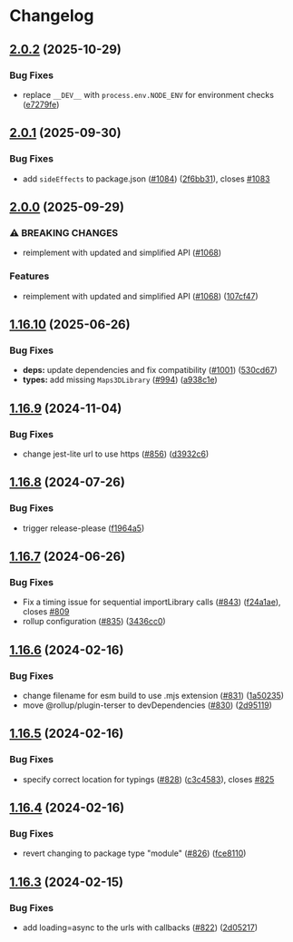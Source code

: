 # Changelog

## [2.0.2](https://github.com/googlemaps/js-api-loader/compare/v2.0.1...v2.0.2) (2025-10-29)


### Bug Fixes

* replace `__DEV__` with `process.env.NODE_ENV` for environment checks ([e7279fe](https://github.com/googlemaps/js-api-loader/commit/e7279feee9739a46becfc9c36e3fc9e3c674d0ee))

## [2.0.1](https://github.com/googlemaps/js-api-loader/compare/v2.0.0...v2.0.1) (2025-09-30)


### Bug Fixes

* add `sideEffects` to package.json ([#1084](https://github.com/googlemaps/js-api-loader/issues/1084)) ([2f6bb31](https://github.com/googlemaps/js-api-loader/commit/2f6bb314fffff5608d1e3ab166a3abaed527650e)), closes [#1083](https://github.com/googlemaps/js-api-loader/issues/1083)

## [2.0.0](https://github.com/googlemaps/js-api-loader/compare/v1.16.10...v2.0.0) (2025-09-29)


### ⚠ BREAKING CHANGES

* reimplement with updated and simplified API ([#1068](https://github.com/googlemaps/js-api-loader/issues/1068))

### Features

* reimplement with updated and simplified API ([#1068](https://github.com/googlemaps/js-api-loader/issues/1068)) ([107cf47](https://github.com/googlemaps/js-api-loader/commit/107cf476ada8507fa05d5f8039b81a94e0818f29))

## [1.16.10](https://github.com/googlemaps/js-api-loader/compare/v1.16.9...v1.16.10) (2025-06-26)


### Bug Fixes

* **deps:** update dependencies and fix compatibility ([#1001](https://github.com/googlemaps/js-api-loader/issues/1001)) ([530cd67](https://github.com/googlemaps/js-api-loader/commit/530cd67eca59702cb02262bc32f852751c373334))
* **types:** add missing `Maps3DLibrary` ([#994](https://github.com/googlemaps/js-api-loader/issues/994)) ([a938c1e](https://github.com/googlemaps/js-api-loader/commit/a938c1ed7e900db3926d5809d793a0e18f328bf3))

## [1.16.9](https://github.com/googlemaps/js-api-loader/compare/v1.16.8...v1.16.9) (2024-11-04)


### Bug Fixes

* change jest-lite url to use https ([#856](https://github.com/googlemaps/js-api-loader/issues/856)) ([d3932c6](https://github.com/googlemaps/js-api-loader/commit/d3932c63f6e02f196fd1b21fb024d200d920fbca))

## [1.16.8](https://github.com/googlemaps/js-api-loader/compare/v1.16.7...v1.16.8) (2024-07-26)


### Bug Fixes

* trigger release-please ([f1964a5](https://github.com/googlemaps/js-api-loader/commit/f1964a5233f2de606cbf6bd7a36afa50fe614cfa))

## [1.16.7](https://github.com/googlemaps/js-api-loader/compare/v1.16.6...v1.16.7) (2024-06-26)


### Bug Fixes

* Fix a timing issue for sequential importLibrary calls ([#843](https://github.com/googlemaps/js-api-loader/issues/843)) ([f24a1ae](https://github.com/googlemaps/js-api-loader/commit/f24a1aea8f508356bb51ed6972e0724dc36c9596)), closes [#809](https://github.com/googlemaps/js-api-loader/issues/809)
* rollup configuration ([#835](https://github.com/googlemaps/js-api-loader/issues/835)) ([3436cc0](https://github.com/googlemaps/js-api-loader/commit/3436cc0b90ea64e0b38a3e3dfe54e003a3aba970))

## [1.16.6](https://github.com/googlemaps/js-api-loader/compare/v1.16.5...v1.16.6) (2024-02-16)


### Bug Fixes

* change filename for esm build to use .mjs extension ([#831](https://github.com/googlemaps/js-api-loader/issues/831)) ([1a50235](https://github.com/googlemaps/js-api-loader/commit/1a50235c6c42611bbe6b0efc9c4c246a7b3e8a59))
* move @rollup/plugin-terser to devDependencies ([#830](https://github.com/googlemaps/js-api-loader/issues/830)) ([2d95119](https://github.com/googlemaps/js-api-loader/commit/2d951197b6256ae82a51d555549cbdb900d4e208))

## [1.16.5](https://github.com/googlemaps/js-api-loader/compare/v1.16.4...v1.16.5) (2024-02-16)


### Bug Fixes

* specify correct location for typings ([#828](https://github.com/googlemaps/js-api-loader/issues/828)) ([c3c4583](https://github.com/googlemaps/js-api-loader/commit/c3c45833ae54cc384943883252c949e27eb7dd08)), closes [#825](https://github.com/googlemaps/js-api-loader/issues/825)

## [1.16.4](https://github.com/googlemaps/js-api-loader/compare/v1.16.3...v1.16.4) (2024-02-16)


### Bug Fixes

* revert changing to package type "module" ([#826](https://github.com/googlemaps/js-api-loader/issues/826)) ([fce8110](https://github.com/googlemaps/js-api-loader/commit/fce81109d3efd59e6b7fad434dc40a02e5d06ed8))

## [1.16.3](https://github.com/googlemaps/js-api-loader/compare/v1.16.2...v1.16.3) (2024-02-15)


### Bug Fixes

* add loading=async to the urls with callbacks ([#822](https://github.com/googlemaps/js-api-loader/issues/822)) ([2d05217](https://github.com/googlemaps/js-api-loader/commit/2d05217cd728175724e1fcf024e33e21cd9cc4b2))
